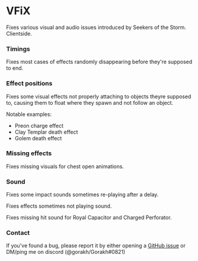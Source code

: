# VFiX

Fixes various visual and audio issues introduced by Seekers of the Storm. Clientside.

### Timings
Fixes most cases of effects randomly disappearing before they're supposed to end.

### Effect positions
Fixes some visual effects not properly attaching to objects theyre supposed to, causing them to float where they spawn and not follow an object.

Notable examples:
* Preon charge effect
* Clay Templar death effect
* Golem death effect

### Missing effects
Fixes missing visuals for chest open animations.

### Sound
Fixes some impact sounds sometimes re-playing after a delay.

Fixes effects sometimes not playing sound.

Fixes missing hit sound for Royal Capacitor and Charged Perforator.

### Contact

If you've found a bug, please report it by either opening a [GitHub issue](https://github.com/Goorakh/RoR2_VFiX/issues/new) or DM/ping me on discord (@gorakh/Gorakh#0821)